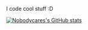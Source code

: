 I code cool stuff :D
<!---
Nobodycares-lo/Nobodycares-lo is a ✨ special ✨ repository because its `README.md` (this file) appears on your GitHub profile.
You can click the Preview link to take a look at your changes.
--->
[![Nobodycares's GitHub stats](https://github-readme-stats.vercel.app/api?username=nobodycares-lo)](https://github.com/anuraghazra/github-readme-stats)


